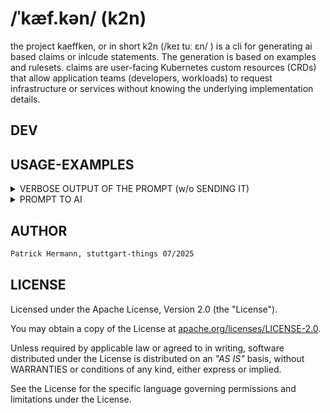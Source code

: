 # /ˈkæf.kən/ (k2n)

the project kaeffken, or in short k2n (/keɪ tuː ɛn/ ) is a cli for generating ai based claims or inlcude statements. The generation is based on examples and rulesets. claims are user-facing Kubernetes custom resources (CRDs) that allow application teams (developers, workloads) to request infrastructure or services without knowing the underlying implementation details.

## DEV



## USAGE-EXAMPLES

<details><summary>VERBOSE OUTPUT OF THE PROMPT (w/o SENDING IT)</summary>

```bash
k2n gen \
--examples-dirs examples/examples \
--ruleset-env-dir examples/ruleset-env \
--ruleset-usecase-dir examples/ruleset-runner \
--usecase crosssplane \
--instruction "give me a runner-claim for the repository dagger for the cluster sthings" \
--verbose=true \
--prompt-to-ai=false
```

</details>

<details><summary>PROMPT TO AI</summary>

```bash
export GEMINI_API_KEY=""

k2n gen \
--examples-dirs examples/examples \
--ruleset-env-dir examples/ruleset-env \
--ruleset-usecase-dir examples/ruleset-runner \
--usecase crosssplane \
--instruction "give me a runner-claim for the repository dagger for the cluster sthings"
```

</details>

## AUTHOR

```bash
Patrick Hermann, stuttgart-things 07/2025
```

## LICENSE

Licensed under the Apache License, Version 2.0 (the "License").

You may obtain a copy of the License at [apache.org/licenses/LICENSE-2.0](http://www.apache.org/licenses/LICENSE-2.0).

Unless required by applicable law or agreed to in writing, software distributed under the License is distributed on an _"AS IS"_ basis, without WARRANTIES or conditions of any kind, either express or implied.

See the License for the specific language governing permissions and limitations under the License.

